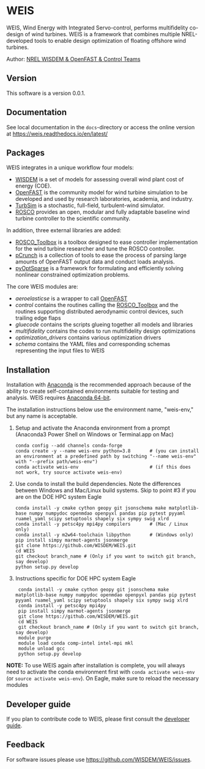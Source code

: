 # WEIS

WEIS, Wind Energy with Integrated Servo-control, performs multifidelity co-design of wind turbines. WEIS is a framework that combines multiple NREL-developed tools to enable design optimization of floating offshore wind turbines.

Author: [NREL WISDEM & OpenFAST & Control Teams](mailto:systems.engineering@nrel.gov) 

## Version

This software is a version 0.0.1.

## Documentation

See local documentation in the `docs`-directory or access the online version at <https://weis.readthedocs.io/en/latest/>

## Packages

WEIS integrates in a unique workflow four models:
* [WISDEM](https://github.com/WISDEM/WISDEM) is a set of models for assessing overall wind plant cost of energy (COE).
* [OpenFAST](https://github.com/OpenFAST/openfast) is the community model for wind turbine simulation to be developed and used by research laboratories, academia, and industry.
* [TurbSim](https://www.nrel.gov/docs/fy09osti/46198.pdf) is a stochastic, full-field, turbulent-wind simulator. 
* [ROSCO](https://github.com/NREL/ROSCO) provides an open, modular and fully adaptable baseline wind turbine controller to the scientific community.

In addition, three external libraries are added:
* [ROSCO_Toolbox](https://github.com/NREL/ROSCO_toolbox) is a toolbox designed to ease controller implementation for the wind turbine researcher and tune the ROSCO controller.
* [pCrunch](https://github.com/NREL/pCrunch) is a collection of tools to ease the process of parsing large amounts of OpenFAST output data and conduct loads analysis.
* [pyOptSparse](https://github.com/mdolab/pyoptsparse) is a framework for formulating and efficiently solving nonlinear constrained optimization problems.

The core WEIS modules are:
 * _aeroelasticse_ is a wrapper to call [OpenFAST](https://github.com/OpenFAST/openfast)
 * _control_ contains the routines calling the [ROSCO_Toolbox](https://github.com/NREL/ROSCO_toolbox) and the routines supporting distributed aerodynamic control devices, such trailing edge flaps
 * _gluecode_ contains the scripts glueing together all models and libraries
 * _multifidelity_ contains the codes to run multifidelity design optimizations
 * _optimization_drivers_ contains various optimization drivers
 * _schema_ contains the YAML files and corresponding schemas representing the input files to WEIS

## Installation

Installation with [Anaconda](https://www.anaconda.com) is the recommended approach because of the ability to create self-contained environments suitable for testing and analysis.  WEIS requires [Anaconda 64-bit](https://www.anaconda.com/distribution/).

The installation instructions below use the environment name, "weis-env," but any name is acceptable.

1.  Setup and activate the Anaconda environment from a prompt (Anaconda3 Power Shell on Windows or Terminal.app on Mac)

        conda config --add channels conda-forge
        conda create -y --name weis-env python=3.8       # (you can install an environment at a predefined path by switching "--name weis-env" with "--prefix path/weis-env")
        conda activate weis-env                          # (if this does not work, try source activate weis-env)
    
2.  Use conda to install the build dependencies.  Note the differences between Windows and Mac/Linux build systems. Skip to point #3 if you are on the DOE HPC system Eagle

        conda install -y cmake cython geopy git jsonschema make matplotlib-base numpy numpydoc openmdao openpyxl pandas pip pytest pyyaml ruamel_yaml scipy setuptools shapely six sympy swig xlrd
        conda install -y petsc4py mpi4py compilers       # (Mac / Linux only)   
        conda install -y m2w64-toolchain libpython       # (Windows only)
        pip install simpy marmot-agents jsonmerge
        git clone https://github.com/WISDEM/WEIS.git
        cd WEIS
        git checkout branch_name # (Only if you want to switch git branch, say develop)
        python setup.py develop

3. Instructions specific for DOE HPC system Eagle

        conda install -y cmake cython geopy git jsonschema make matplotlib-base numpy numpydoc openmdao openpyxl pandas pip pytest pyyaml ruamel_yaml scipy setuptools shapely six sympy swig xlrd
        conda install -y petsc4py mpi4py  
        pip install simpy marmot-agents jsonmerge
        git clone https://github.com/WISDEM/WEIS.git
        cd WEIS
        git checkout branch_name # (Only if you want to switch git branch, say develop)
        module purge
        module load conda comp-intel intel-mpi mkl
        module unload gcc
        python setup.py develop

**NOTE:** To use WEIS again after installation is complete, you will always need to activate the conda environment first with `conda activate weis-env` (or `source activate weis-env`). On Eagle, make sure to reload the necessary modules

## Developer guide

If you plan to contribute code to WEIS, please first consult the [developer guide](https://weis.readthedocs.io/en/latest/how_to_contribute_code.html).

## Feedback

For software issues please use <https://github.com/WISDEM/WEIS/issues>.  
